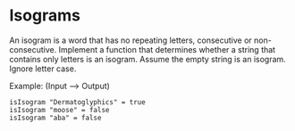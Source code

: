 # Isograms

An isogram is a word that has no repeating letters, consecutive or non-consecutive. Implement a function that determines
whether a string that contains only letters is an isogram. Assume the empty string is an isogram. Ignore letter case.

Example: (Input --> Output)

```
isIsogram "Dermatoglyphics" = true
isIsogram "moose" = false
isIsogram "aba" = false
```